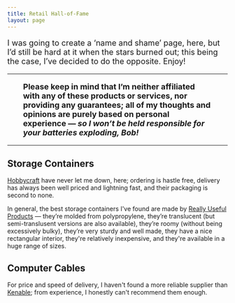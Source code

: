 ```yaml
---
title: Retail Hall-of-Fame
layout: page
---
```


<font size="4">

I was going to create a  ‘name and shame’ page, here, but I’d still be hard at it when the stars burned out; this being the case, I’ve decided to do the opposite. Enjoy!

<hr> 

<span style="display:block; margin-left:2em; margin-right:2em">

<b>Please keep in mind that I’m neither affiliated with any of these products or services, nor providing any guarantees; all of my thoughts and opinions are purely based on personal experience — <i>so I won’t be held responsible for your batteries exploding, Bob!</i></b> 

</span> 

</font>

<hr>

<h2>Storage Containers</h2>

[Hobbycraft](https://hobbycraft.co.uk) have never let me down, here; ordering is hastle free, delivery has always been well priced and lightning fast, and their packaging is second to none.

In general, the best storage containers I've found are made by [Really Useful Products](https://reallyusefulproducts.co.uk) — they’re molded from polypropylene, they’re translucent (but semi-translusent versions are also available), they’re roomy (without being excessively bulky), they’re very sturdy and well made, they have a nice rectangular interior, they're relatively inexpensive, and they're available in a huge range of sizes.

<h2>Computer Cables</h2>

For price and speed of delivery, I haven't found a more reliable supplier than [Kenable](https://www.kenable.co.uk/en/); from experience, I honestly can't recommend them enough.

